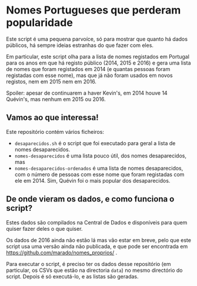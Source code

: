 # Nomes Portugueses que perderam popularidade

Este script é uma pequena parvoíce, só para mostrar que quanto há dados
públicos, há sempre ideias estranhas do que fazer com eles.

Em particular, este script olha para a lista de nomes registados em Portugal
para os anos em que há registo público (2014, 2015 e 2016) e gera uma lista de
nomes que foram registados em 2014 (e quantas pessoas foram registadas com esse
nome), mas que já não foram usados em novos registos, nem em 2015 nem em 2016.

Spoiler: apesar de continuarem a haver Kevin's, em 2014 houve 14 Quévin's, mas
nenhum em 2015 ou 2016.

## Vamos ao que interessa!

Este repositório contém vários ficheiros:
* `desaparecidos.sh` é o script que foi executado para geral a lista de nomes
  desaparecidos.
* `nomes-desaparecidos` é uma lista pouco útil, dos nomes desaparecidos, mas
* `nomes-desaparecidos-ordenados` é uma lista de nomes desaparecidos, com o
  número de pessoas com esse nome que foram registadas com ele em 2014. Sim,
  Quévin foi o mais popular dos desaparecidos.

## De onde vieram os dados, e como funciona o script?

Estes dados são compilados na Central de Dados e disponíveis para quem quiser
fazer deles o que quiser.

Os dados de 2016 ainda não estão lá mas vão estar em breve, pelo que este
script usa uma versão ainda não publicada, e que pode ser encontrada em
https://github.com/marado/nomes_proprios/ .

Para executar o script, é preciso ter os dados desse repositório (em
particular, os CSVs que estão na directoria `data`) no mesmo directório do
script. Depois é só executá-lo, e as listas são geradas.
